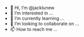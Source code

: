 - 👋 Hi, I’m @jacklunew
- 👀 I’m interested in ...
- 🌱 I’m currently learning ...
- 💞️ I’m looking to collaborate on ...
- 📫 How to reach me ...

<!---
jacklunew/jacklunew is a ✨ special ✨ repository because its `README.md` (this file) appears on your GitHub profile.
You can click the Preview link to take a look at your changes.
--->
